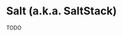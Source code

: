 # Salt (a.k.a. SaltStack)

<!--
https://app.pluralsight.com/paths/skills/implementing-it-automation-with-salt-open
-->

TODO
